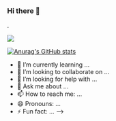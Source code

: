 ### Hi there 👋

.

<img src="https://cdn.discordapp.com/avatars/478126443168006164/303ac313afee7583cc8ef8bd2e1ad1bd.png?size=1024">
</img>

[![Anurag's GitHub stats](https://github-readme-stats.vercel.app/api?username=Butachaan)](https://github.com/anuraghazra/github-readme-stats)
- 🌱 I’m currently learning ...
- 👯 I’m looking to collaborate on ...
- 🤔 I’m looking for help with ...
- 💬 Ask me about ...
- 📫 How to reach me: ...
- 😄 Pronouns: ...
- ⚡ Fun fact: ...
-->
